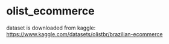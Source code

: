 # olist_ecommerce
dataset is downloaded from kaggle: https://www.kaggle.com/datasets/olistbr/brazilian-ecommerce
